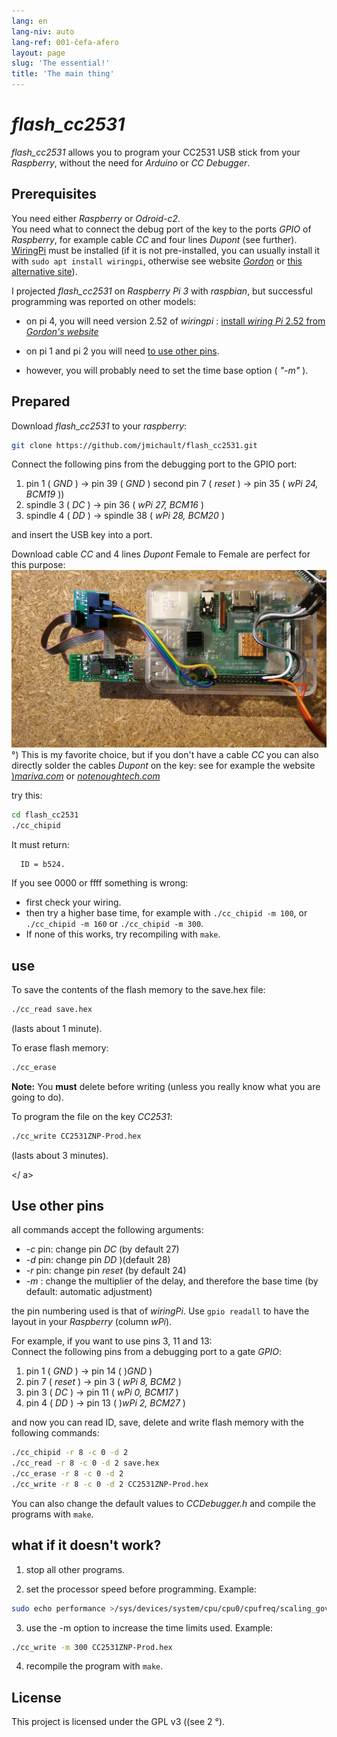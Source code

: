 ```yaml
---
lang: en
lang-niv: auto
lang-ref: 001-ĉefa-afero
layout: page
slug: 'The essential!'
title: 'The main thing'
---
```


# _flash\_cc2531_
 _flash\_cc2531_ allows you to program your CC2531 USB stick from your _Raspberry_, without the need for _Arduino_ or _CC Debugger_.

## Prerequisites
You need either _Raspberry_ or _Odroid-c2_.  
You need what to connect the debug port of the key to the ports _GPIO_ of _Raspberry_, for example cable _CC_ and four lines _Dupont_ (see further).   
[WiringPi](http://wiringpi.com/) must be installed (if it is not pre-installed, you can usually install it with `sudo apt install wiringpi`, otherwise see website [ _Gordon_](http://wiringpi.com/) or [this alternative site](https://github.com/WiringPi/WiringPi)).  

I projected _flash\_cc2531_ on _Raspberry Pi 3_ with _raspbian_, but successful programming was reported on other models:
* on pi 4, you will need version 2.52 of _wiringpi_ :  [install _wiring Pi_ 2.52 from _Gordon's website_](http://wiringpi.com/wiringpi-updated-to-2-52-for-the-raspberry-pi-4b/)  
* on pi 1 and pi 2 you will need [to use other pins](#uzi_aliajn_pinglojn).  

* however, you will probably need to set the time base option ( _"-m"_ ).



## Prepared

Download _flash\_cc2531_ to your _raspberry_:
```bash
git clone https://github.com/jmichault/flash_cc2531.git
```
Connect the following pins from the debugging port to the GPIO port:
1. pin 1 ( _GND_ ) -> pin 39 ( _GND_ )
second pin 7 ( _reset_ ) -> pin 35 ( _wPi 24, BCM19_ ))
3. spindle 3 ( _DC_ ) -> pin 36 ( _wPi 27, BCM16_ )
4. spindle 4 ( _DD_ ) -> spindle 38 ( _wPi 28, BCM20_ )

and insert the USB key into a port.

Download cable _CC_ and 4 lines _Dupont_ Female to Female are perfect for this purpose:
![photo of the key and the _raspberry_](https://github.com/jmichault/files/raw/master/Raspberry-CC2531.jpg)°)
This is my favorite choice, but if you don't have a cable _CC_ you can also directly solder the cables _Dupont_ on the key: see for example the website [ )_mariva.com_](https://lemariva.com/blog/2019/08/zigbee-flashing-cc2531-using-raspberry-pi-without-cc-debugger) or [ _notenoughtech.com_](https://notenoughtech.com/home-automation/flashing-cc2531-without-cc-debugger/)


try this:
```bash
cd flash_cc2531
./cc_chipid
```
It must return:
```
  ID = b524.
```
If you see 0000 or ffff something is wrong:
* first check your wiring.
* then try a higher base time, for example with `./cc_chipid -m 100`, or `./cc_chipid -m 160` or `./cc_chipid -m 300`.
* If none of this works, try recompiling with `make`.


## use
To save the contents of the flash memory to the save.hex file:
```bash
./cc_read save.hex
```
(lasts about 1 minute).

To erase flash memory:
```bash
./cc_erase
```
**Note:** You **must** delete before writing (unless you really know what you are going to do).

To program the file on the key _CC2531_:
```bash
./cc_write CC2531ZNP-Prod.hex
```
(lasts about 3 minutes).

<a id ="use_aliajn_pins"></ a>
## Use other pins
all commands accept the following arguments:
* _-c_ pin: change pin _DC_ (by default 27)
* _-d_ pin: change pin _DD_ )(default 28)
* _-r_ pin: change pin _reset_ (by default 24)
* _-m_ : change the multiplier of the delay, and therefore the base time (by default: automatic adjustment)

the pin numbering used is that of _wiringPi_. Use `gpio readall` to have the layout in your _Raspberry_ (column _wPi_).

For example, if you want to use pins 3, 11 and 13:  
Connect the following pins from a debugging port to a gate _GPIO_:
1. pin 1 ( _GND_ ) -> pin 14 ( )_GND_ )
2. pin 7 ( _reset_ ) -> pin 3 ( _wPi 8, BCM2_ )
3. pin 3 ( _DC_ ) -> pin 11 ( _wPi 0, BCM17_ )
4. pin 4 ( _DD_ ) -> pin 13 ( )_wPi 2, BCM27_ )

and now you can read ID, save, delete and write flash memory with the following commands:
```bash
./cc_chipid -r 8 -c 0 -d 2
./cc_read -r 8 -c 0 -d 2 save.hex
./cc_erase -r 8 -c 0 -d 2
./cc_write -r 8 -c 0 -d 2 CC2531ZNP-Prod.hex
```

You can also change the default values ​​to _CCDebugger.h_ and compile the programs with `make`.

## what if it doesn't work?

1. stop all other programs.

2. set the processor speed before programming. Example:  

```bash
sudo echo performance >/sys/devices/system/cpu/cpu0/cpufreq/scaling_governor
```
3. use the -m option to increase the time limits used. Example:  

```bash
./cc_write -m 300 CC2531ZNP-Prod.hex
```
4. recompile the program with `make`.



## License

This project is licensed under the GPL v3 ((see 2 °).
